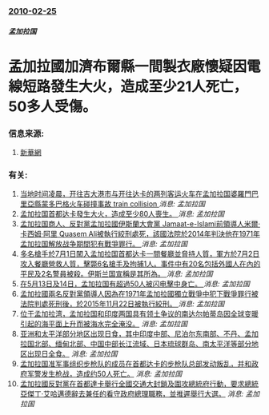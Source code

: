 ### [2010-02-25](/news/2010/02/25/index.md)

##### 孟加拉国
#  孟加拉國加濟布爾縣一間製衣廠懷疑因電線短路發生大火，造成至少21人死亡，50多人受傷。




### 信息来源:

1. [新華網](http://news.xinhuanet.com/photo/2010-02/26/content_13050073.htm)

### 有关:

1. [ 当地时间凌晨，开往吉大港市与开往达卡的两列客运火车在孟加拉国婆羅門巴里亞縣蒙多巴格火车碰撞事故 train collision ](/zh/news/2019/11/12/当地时间凌晨-开往吉大港市与开往达卡的两列客运火车在孟加拉国婆羅門巴里亞縣蒙多巴格火车碰撞事故-train-colli.md) _消息: 孟加拉国_
2. [孟加拉国首都达卡發生大火，造成至少80人喪生。 ](/zh/news/2019/02/20/孟加拉国首都达卡發生大火-造成至少80人喪生.md) _消息: 孟加拉国_
3. [孟加拉国商人、反對黨孟加拉國伊斯蘭大會黨 Jamaat-e-Islami前領導人米爾·卡西姆·阿里 Quasem Ali被執行絞刑處死，該國法院於2014年判決他在1971年孟加拉国解放战争期間犯有戰爭罪行。 ](/zh/news/2016/09/3/孟加拉国商人-反對黨孟加拉國伊斯蘭大會黨-Jamaat-e-Islami前領導人米爾-卡西姆-阿里-Quasem-Ali.md) _消息: 孟加拉国_
4. [多名槍手於7月1日闖入孟加拉国首都达卡一間餐廳並脅持人質，軍方於7月2日攻入餐廳營救人質，擊斃6名槍手及拘捕1人。事件中有20名包括外國人在內的平民及2名警員被殺。伊斯兰国宣稱是其所為。 ](/zh/news/2016/07/2/多名槍手於7月1日闖入孟加拉国首都达卡一間餐廳並脅持人質-軍方於7月2日攻入餐廳營救人質-擊斃6名槍手及拘捕1人-事件中.md) _消息: 孟加拉国_
5. [在5月13日及14日，孟加拉国有超過50人被闪电擊中身亡。 ](/zh/news/2016/05/14/在5月13日及14日-孟加拉国有超過50人被闪电擊中身亡.md) _消息: 孟加拉国_
6. [孟加拉國兩名反對黨領導人因為在1971年孟加拉國獨立戰爭中犯下戰爭罪行被法院判處死刑後，於2015年11月22日被執行絞刑。 ](/zh/news/2015/11/22/孟加拉國兩名反對黨領導人因為在1971年孟加拉國獨立戰爭中犯下戰爭罪行被法院判處死刑後-於2015年11月22日被執行絞.md) _消息: 孟加拉国_
7. [ 位于孟加拉湾，孟加拉国和印度两国具有领土争议的南达尔帕蒂岛因全球变暖引起的海平面上升而被海水完全淹没。](/zh/news/2010/03/24/位于孟加拉湾-孟加拉国和印度两国具有领土争议的南达尔帕蒂岛因全球变暖引起的海平面上升而被海水完全淹没.md) _消息: 孟加拉国_
8. [亚洲和太平洋部分地区出现日食，其中印度中部、尼泊尔东南部、不丹、孟加拉国北部、缅甸北部、中国中部长江流域、日本琉球群岛、南太平洋等部分地区出现日全食。](/zh/news/2009/07/22/亚洲和太平洋部分地区出现日食-其中印度中部-尼泊尔东南部-不丹-孟加拉国北部-缅甸北部-中国中部长江流域-日本琉球群岛.md) _消息: 孟加拉国_
9. [孟加拉国准军事组织步枪队的成员在首都达卡的步枪队总部发动叛乱，并和政府军警发生枪战，造成约50人死亡。](/zh/news/2009/02/25/孟加拉国准军事组织步枪队的成员在首都达卡的步枪队总部发动叛乱-并和政府军警发生枪战-造成约50人死亡.md) _消息: 孟加拉国_
10. [孟加拉國反對黨在首都達卡舉行全國交通大封鎖及圍攻總統府行動，要求總統亞傑丁·艾哈邁德辭去兼任的看守政府總理職務，並推遲舉行大選。](/zh/news/2007/01/9/孟加拉國反對黨在首都達卡舉行全國交通大封鎖及圍攻總統府行動-要求總統亞傑丁-艾哈邁德辭去兼任的看守政府總理職務-並推遲舉.md) _消息: 孟加拉国_
